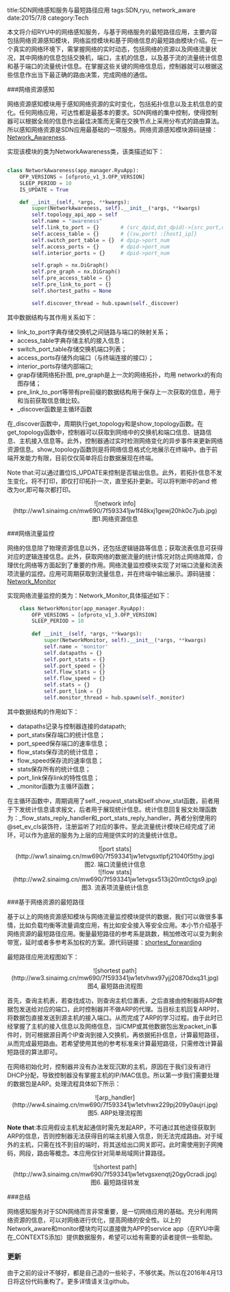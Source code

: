 title:SDN网络感知服务与最短路径应用
tags:SDN,ryu, network_aware
date:2015/7/8
category:Tech

本文将介绍RYU中的网络感知服务，与基于网络服务的最短路径应用，主要内容包括网络资源感知模块，网络监控模块和基于网络信息的最短路由模块介绍。在一个真实的网络环境下，需掌握网络的实时动态，包括网络的资源以及网络流量状况，其中网络的信息包括交换机，端口，主机的信息，以及基于流的流量统计信息和基于端口的流量统计信息。在掌握这些关键的网络信息后，控制器就可以根据这些信息作出当下最正确的路由决策，完成网络的通信。

###网络资源感知

网络资源感知模块用于感知网络资源的实时变化，包括拓扑信息以及主机信息的变化。任何网络应用，可达性都是最基本的要求。SDN网络的集中控制，使得控制器可以根据全局的信息作出最佳决策而无需在交换节点上采用分布式的路由算法。所以感知网络资源是SDN应用最基础的一项服务。网络资源感知模块源码链接：[Network_Awareness](https://github.com/muzixing/ryu/blob/master/ryu/app/network_awareness/network_awareness.py).

实现该模块的类为NetworkAwareness类，该类描述如下：

```python

class NetworkAwareness(app_manager.RyuApp):
    OFP_VERSIONS = [ofproto_v1_3.OFP_VERSION]
    SLEEP_PERIOD = 10
    IS_UPDATE = True

    def __init__(self, *args, **kwargs):
        super(NetworkAwareness, self).__init__(*args, **kwargs)
        self.topology_api_app = self
        self.name = "awareness"
        self.link_to_port = {}       # (src_dpid,dst_dpid)->(src_port,dst_port)
        self.access_table = {}       # {(sw,port) :[host1_ip]}
        self.switch_port_table = {}  # dpip->port_num
        self.access_ports = {}       # dpid->port_num
        self.interior_ports = {}     # dpid->port_num

        self.graph = nx.DiGraph()
        self.pre_graph = nx.DiGraph()
        self.pre_access_table = {}
        self.pre_link_to_port = {}
        self.shortest_paths = None

        self.discover_thread = hub.spawn(self._discover)

```

其中数据结构与其作用关系如下：

* link\_to\_port字典存储交换机之间链路与端口的映射关系；
* access\_table字典存储主机的接入信息；
* switch\_port\_table存储交换机端口列表；
* access_ports存储外向端口（与终端连接的接口）；
* interior\_ports存储内部端口;
* grap存储网络拓扑图, pre_graph是上一次的网络拓扑，均用 networkx的有向图存储；
* pre\_link\_to\_port等带有pre前缀的数据结构用于保存上一次获取的信息，用于和当前获取信息做比较。
* \_discover函数是主循环函数

在\_discover函数中，周期执行get\_topology和是show\_topology函数。在get\_topology函数中，控制器可以获取到网络中的交换机和端口信息、链路信息、主机接入信息等。此外，控制器通过实时检测网络变化的异步事件来更新网络资源信息。show\_topology函数则是将网络信息格式化地展示在终端中。由于前端开发能力有限，目前仅仅简单将后台数据展现在终端。

Note that:可以通过置位IS_UPDATE来控制是否输出信息。此外，若拓扑信息不发生变化，将不打印，即仅打印拓扑一次，直至拓扑更新。可以将判断中的and 修改为or,即可每次都打印。

<center>![network info](http://ww1.sinaimg.cn/mw690/7f593341jw1f48kxj1gewj20hk0c7jub.jpg)</center>
<center>图1.网络资源信息</center>

###网络流量监控

网络的信息除了物理资源信息以外，还包括逻辑链路等信息；获取流表信息可获得对应的逻辑连接信息。此外，获取网络的数据流量的统计情况对防止网络故障，合理优化网络等方面起到了重要的作用。网络流量监控模块实现了对端口流量和流表项流量的监控。应用可周期获取到流量信息，并在终端中输出展示。源码链接：[Network_Monitor](https://github.com/muzixing/ryu/blob/master/ryu/app/network_awareness/network_monitor.py)

实现网络流量监控的类为：Network_Monitor,具体描述如下：

```python
    class NetworkMonitor(app_manager.RyuApp):
        OFP_VERSIONS = [ofproto_v1_3.OFP_VERSION]
        SLEEP_PERIOD = 10
    
        def __init__(self, *args, **kwargs):
            super(NetworkMonitor, self).__init__(*args, **kwargs)
            self.name = 'monitor'
            self.datapaths = {}
            self.port_stats = {}
            self.port_speed = {}
            self.flow_stats = {}
            self.flow_speed = {}
            self.stats = {}
            self.port_link = {}
            self.monitor_thread = hub.spawn(self._monitor)
```

其中数据结构的作用如下：

* datapaths记录与控制器连接的datapath;
* port_stats保存端口的统计信息；
* port_speed保存端口的速率信息；
* flow_stats保存流的统计信息；
* flow_speed保存流的速率信息；
* stats保存所有的统计信息；
* port\_link保存link的特性信息；
* \_monitor函数为主循环函数；

在主循环函数中，周期调用了self.\_request\_stats和self.show\_stat函数，前者用于下发统计信息请求报文，后者用于展现统计信息。统计信息回复报文处理函数为：\_flow\_stats\_reply\_handler和\_port\_stats\_reply\_handler，两者分别使用的@set\_ev\_cls装饰符，注册监听了对应的事件。至此流量统计模块已经完成了闭环，可以作为底层的服务为上层的应用提供实时的流量统计信息。

<center>![port stats](http://ww1.sinaimg.cn/mw690/7f593341jw1etvgsxtlpfj21040f5thy.jpg)</center>
<center>图2. 端口流量统计信息</center>


<center>![flow stats](http://ww2.sinaimg.cn/mw690/7f593341jw1etvgsx513ij20mt0ctgs9.jpg)</center>
<center>图3. 流表项流量统计信息</center>

###基于网络资源的最短路径

基于以上的网络资源感知模块与网络流量监控模块提供的数据，我们可以做很多事情，比如负载均衡等流量调度应用，有比如安全接入等安全应用。本小节介绍基于网络资源的最短路径应用。衡量最短路径的参考系是跳数，稍加修改可以变为剩余带宽，延时或者多参考系加权的方案。源代码链接：[shortest_forwarding](https://github.com/muzixing/ryu/blob/master/ryu/app/network_awareness/shortest_forwarding.py)

最短路径应用流程图如下：
<center>![shortest path](http://ww3.sinaimg.cn/mw690/7f593341jw1etvhwx97yjj20870dxq31.jpg)</center>
<center>图4, 最短路由流程图</center>

首先，查询主机表，若查找成功，则查询主机位置表，之后直接由控制器将ARP数据包发送给对应的端口，此时控制器并不做ARP的代理。当目标主机回复ARP时，将数据包直接发送到源主机的接入端口。从而完成了ARP的学习过程。由于此时已经掌握了主机的接入信息以及网络信息，当ICMP或其他数据包出发packet\_in事件时，则可根据源目两个IP查询到接入交换机，再依据拓扑信息，计算最短路径，从而完成最短路由。若希望使用其他的参考标准来计算最短路径，只需修改计算最短路径的算法即可。

在网络初始化时，控制器并没有办法发现沉默的主机，原因在于我们没有进行DHCP分配，导致控制器没有掌握主机的IP/MAC信息。所以第一步我们需要处理的数据包是ARP。处理流程具体如下所示：

<center>![arp_handler](http://ww4.sinaimg.cn/mw690/7f593341jw1etvhwx229pj209y0aujri.jpg)</center>
<center>图5. ARP处理流程图</center>



**Note that**:本应用假设主机发起通信时需先发起ARP，不可通过其他途径获取到ARP的信息，否则控制器无法获得目的端主机接入信息，则无法完成路由。对于域外的主机，只需在找不到目的端时，将其送给出口网关即可。此时需使用到子网掩码，网段，路由等概念。本应用仅针对简单局域网计算路径。

<center>![shortest path](http://ww3.sinaimg.cn/mw690/7f593341jw1etvgsxenqtj20gy0cradi.jpg)</center>
<center>图6. 最短路径转发</center>

###总结

网络感知服务对于SDN网络而言非常重要，是一切网络应用的基础。充分利用网络资源的信息，可以对网络进行优化，提高网络的安全性。以上的Network\_aware和monitor模块均可以直接做为APP的service app（在RYU中需在\_CONTEXTS添加）提供数据服务，希望可以给有需要的读者提供一些帮助。

### 更新

由于之前的设计不够好，都是自己造的一些轮子，不够优美。所以在2016年4月13日将这份代码重构了。更多详情请关注github。










